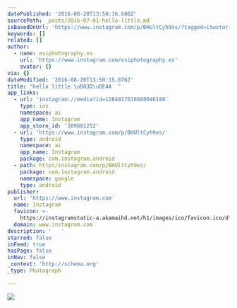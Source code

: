 ```yaml
---
datePublished: '2016-08-20T13:50:16.600Z'
sourcePath: _posts/2016-07-01-hello-little.md
isBasedOnUrl: 'https://www.instagram.com/p/BHUltCyh9xs/?tagged=itwstories'
keywords: []
related: []
author:
  - name: esiphotography.es
    url: 'https://www.instagram.com/esiphotography.es'
    avatar: {}
via: {}
dateModified: '2016-08-20T13:50:15.876Z'
title: "hello little \uD83D\uDE4A  "
app_links:
  - url: 'instagram://media?id=1284817616800046188'
    type: ios
    namespace: ai
    app_name: Instagram
    app_store_id: '389801252'
  - url: 'https://www.instagram.com/p/BHUltCyh9xs/'
    type: android
    namespace: ai
    app_name: Instagram
    package: com.instagram.android
  - path: https/instagram.com/p/BHUltCyh9xs/
    package: com.instagram.android
    namespace: google
    type: android
publisher:
  url: 'https://www.instagram.com'
  name: Instagram
  favicon: >-
    https://instagramstatic-a.akamaihd.net/h1/images/ico/favicon.ico/dfa85bb1fd63.ico
  domain: www.instagram.com
description: '   '
starred: false
inFeed: true
hasPage: false
inNav: false
_context: 'http://schema.org'
_type: Photograph

---
```

![   ](https://imgflo.herokuapp.com/graph/vahj1ThiexotieMo/942369b265a77c731ce23835d57d5662/croprotate.jpg?cropheight=432&cropwidth=640&degrees=0&input=https%3A%2F%2Fscontent.cdninstagram.com%2Ft51.2885-15%2Fs640x640%2Fsh0.08%2Fe35%2F13561945_785296244939223_1631247989_n.jpg%3Fig_cache_key%3DMTI4NDgxNzYxNjgwMDA0NjE4OA%253D%253D.2&x=0&y=104)